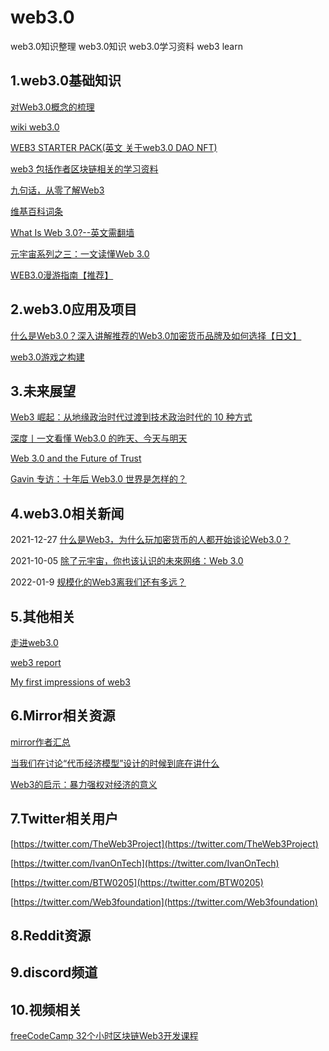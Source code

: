 # web3.0
web3.0知识整理 web3.0知识 web3.0学习资料 web3 learn

## 1.web3.0基础知识
[对Web3.0概念的梳理](https://rustmagazine.github.io/rust_magazine_2021/chapter_6/web3-part1.html)

[wiki web3.0](https://wiki.mbalib.com/zh-tw/Web_3.0)

[WEB3 STARTER PACK(英文 关于web3.0 DAO NFT)](https://www.notion.so/WEB3-STARTER-PACK-5a922714348e4a7cbaa45b2f0a8861bd)

[web3 包括作者区块链相关的学习资料](https://docs.worklife.vip/web/#/19/2000)

[九句话，从零了解Web3](https://theblockbeats.info/news/28748)

[维基百科词条](https://zh.wikipedia.org/wiki/Web3)

[What Is Web 3.0?--英文需翻墙](https://coinmarketcap.com/alexandria/article/what-is-web-3-0)

[元宇宙系列之三：一文读懂Web 3.0](http://www.woshipm.com/it/5261307.html)

[WEB3.0漫游指南【推荐】](https://mirror.xyz/tannhauser2049.eth/vPrV-lqGjFpT2VWT4kDvtjhZayxm6n8ym7ra4wiegSc)

## 2.web3.0应用及项目
[什么是Web3.0？深入讲解推荐的Web3.0加密货币品牌及如何选择【日文】](https://fisco.jp/media/web3-crypto/)

[web3.0游戏之构建](https://mp.weixin.qq.com/s/LorvSS9JedrPeUnW6-5Hdg)

## 3.未来展望
[Web3 崛起：从地缘政治时代过渡到技术政治时代的 10 种方式](https://www.chaincatcher.com/article/2067627)

[深度丨一文看懂 Web3.0 的昨天、今天与明天](https://cointelegraphcn.com/news/web30-future)

[Web 3.0 and the Future of Trust](https://a16z.com/2019/11/12/the-end-of-centralization-and-the-future-of-trust/)

[Gavin 专访：十年后 Web3.0 世界是怎样的？](https://mp.weixin.qq.com/s/UgdrwmBf569lFbAiMQyjLw)



## 4.web3.0相关新闻
2021-12-27 [什么是Web3，为什么玩加密货币的人都开始谈论Web3.0？](https://www.techbang.com/posts/92980-web3-cryptocurrency)

2021-10-05 [除了元宇宙，你也该认识的未來网络：Web 3.0](https://buzzorange.com/techorange/2021/10/05/what-is-web3/)

2022-01-9 [规模化的Web3离我们还有多远？](https://www.bitpush.news/articles/2114411)

## 5.其他相关

[走进web3.0](https://www.bmpi.dev/dev/glimpse-of-web3/)

[web3 report](https://consensys.net/reports/web3-report-q3-2021/)

[My first impressions of web3](https://moxie.org/2022/01/07/web3-first-impressions.html)


## 6.Mirror相关资源
[mirror作者汇总](https://zlexdl.notion.site/1ab3c1114b5a47ecb8480faf78dbde84?v=b618a6f201c74139a244782ad04bece4)

[当我们在讨论“代币经济模型”设计的时候到底在讲什么](https://mirror.xyz/0xdaodao.eth/iCGiNziFp8yTNTEHC60xXxNz7OLfe8W5zegVv8DP9is) 

[Web3的启示：暴力强权对经济的意义](https://mirror.xyz/0x161F768820dd53cf3e7254f1BFb4F0D4076E3ec0/kWktk6ZER-haYRR4HaaTmT3gesIkT6CGYSntSPHxEy0)

## 7.Twitter相关用户
[https://twitter.com/TheWeb3Project](https://twitter.com/TheWeb3Project)

[https://twitter.com/IvanOnTech](https://twitter.com/IvanOnTech)

[https://twitter.com/BTW0205](https://twitter.com/BTW0205)

[https://twitter.com/Web3foundation](https://twitter.com/Web3foundation)

     
## 8.Reddit资源

## 9.discord频道

## 10.视频相关

[freeCodeCamp 32个小时区块链Web3开发课程](https://www.bilibili.com/video/BV1E94y1m7J5)



